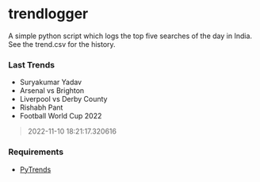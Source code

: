 # trendlogger
A simple python script which logs the top five searches of the day in India.<br>See the trend.csv for the history.<br>

<!-- Last Trends -->
### Last Trends
* Suryakumar Yadav
* Arsenal vs Brighton
* Liverpool vs Derby County
* Rishabh Pant
* Football World Cup 2022
> 2022-11-10 18:21:17.320616

<!-- Requirements -->
### Requirements
* [PyTrends](https://github.com/dreyco676/pytrends)
